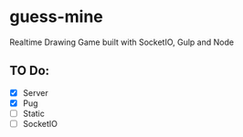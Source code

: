 # guess-mine
Realtime Drawing Game built with SocketIO, Gulp and Node

## TO Do:

- [X] Server
- [X] Pug
- [ ] Static
- [ ] SocketIO
